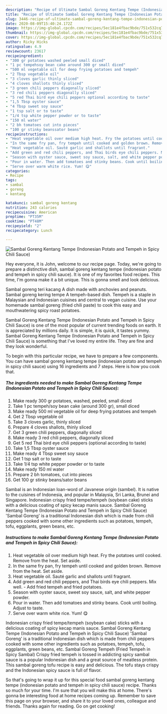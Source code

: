 ```yaml
---
description: "Recipe of Ultimate Sambal Goreng Kentang Tempe (Indonesian Potato and Tempeh in Spicy Chili Sauce)"
title: "Recipe of Ultimate Sambal Goreng Kentang Tempe (Indonesian Potato and Tempeh in Spicy Chili Sauce)"
slug: 3446-recipe-of-ultimate-sambal-goreng-kentang-tempe-indonesian-potato-and-tempeh-in-spicy-chili-sauce
date: 2020-08-09T15:40:24.172Z
image: https://img-global.cpcdn.com/recipes/5ec181e4fbac9bde/751x532cq70/sambal-goreng-kentang-tempe-indonesian-potato-and-tempeh-in-spicy-chili-sauce-recipe-main-photo.jpg
thumbnail: https://img-global.cpcdn.com/recipes/5ec181e4fbac9bde/751x532cq70/sambal-goreng-kentang-tempe-indonesian-potato-and-tempeh-in-spicy-chili-sauce-recipe-main-photo.jpg
cover: https://img-global.cpcdn.com/recipes/5ec181e4fbac9bde/751x532cq70/sambal-goreng-kentang-tempe-indonesian-potato-and-tempeh-in-spicy-chili-sauce-recipe-main-photo.jpg
author: Ricky Hicks
ratingvalue: 4.9
reviewcount: 23617
recipeingredient:
- "300 gr potatoes washed peeled small diced"
- "1 pc tempehsoy bean cake around 300 gr small diced"
- "500 ml vegetable oil for deep frying potatoes and tempeh"
- "2 Tbsp vegetable oil"
- "3 cloves garlic thinly sliced"
- "4 cloves shallots thinly sliced"
- "3 green chili peppers diagonally sliced"
- "3 red chili peppers diagonally sliced"
- "5 red Thai bird eye chili peppers optional according to taste"
- "1,5 Tbsp oyster sauce"
- "4 Tbsp sweet soy sauce"
- "1 tsp salt or to taste"
- "1/4 tsp white pepper powder or to taste"
- "150 ml water"
- "2 bh tomatoes cut into pieces"
- "100 gr stinky beanssator beans"
recipeinstructions:
- "Heat vegetable oil over medium high heat. Fry the potatoes until cooked. Remove from the heat. Set aside."
- "In the same fry pan, fry tempeh until cooked and golden brown. Remove from the heat. Set aside."
- "Heat vegetable oil. Sauté garlic and shallots until fragrant."
- "Add green and red chili peppers, and Thai birds eye chili peppers. Mix well. Add fried tempeh and fried potatoes."
- "Season with oyster sauce, sweet soy sauce, salt, and white pepper powder."
- "Pour in water. Then add tomatoes and stinky beans. Cook until boiling. Adjust to taste."
- "Serve over warm white rice. Yum! 😋"
categories:
- Recipe
tags:
- sambal
- goreng
- kentang

katakunci: sambal goreng kentang 
nutrition: 243 calories
recipecuisine: American
preptime: "PT35M"
cooktime: "PT48M"
recipeyield: "2"
recipecategory: Lunch

---
```



![Sambal Goreng Kentang Tempe (Indonesian Potato and Tempeh in Spicy Chili Sauce)](https://img-global.cpcdn.com/recipes/5ec181e4fbac9bde/751x532cq70/sambal-goreng-kentang-tempe-indonesian-potato-and-tempeh-in-spicy-chili-sauce-recipe-main-photo.jpg)

Hey everyone, it is John, welcome to our recipe page. Today, we're going to prepare a distinctive dish, sambal goreng kentang tempe (indonesian potato and tempeh in spicy chili sauce). It is one of my favorites food recipes. This time, I'm gonna make it a bit unique. This is gonna smell and look delicious.

Sambal goreng teri kacang A dish made with anchovies and peanuts. Sambal goreng kering tempe A tempeh-based dish. Tempeh is a staple in Malaysian and Indonesian cuisines and central to vegan cuisine. Use your homemade sambal goreng (fried chili paste) to cook this easy and mouthwatering spicy roast potatoes.

Sambal Goreng Kentang Tempe (Indonesian Potato and Tempeh in Spicy Chili Sauce) is one of the most popular of current trending foods on earth. It is appreciated by millions daily. It is simple, it is quick, it tastes yummy. Sambal Goreng Kentang Tempe (Indonesian Potato and Tempeh in Spicy Chili Sauce) is something that I've loved my entire life. They are fine and they look wonderful.


To begin with this particular recipe, we have to prepare a few components. You can have sambal goreng kentang tempe (indonesian potato and tempeh in spicy chili sauce) using 16 ingredients and 7 steps. Here is how you cook that.

<!--inarticleads1-->

##### The ingredients needed to make Sambal Goreng Kentang Tempe (Indonesian Potato and Tempeh in Spicy Chili Sauce):

1. Make ready 300 gr potatoes, washed, peeled, small diced
1. Take 1 pc tempeh/soy bean cake (around 300 gr), small diced
1. Make ready 500 ml vegetable oil for deep frying potatoes and tempeh
1. Get 2 Tbsp vegetable oil
1. Take 3 cloves garlic, thinly sliced
1. Prepare 4 cloves shallots, thinly sliced
1. Get 3 green chili peppers, diagonally sliced
1. Make ready 3 red chili peppers, diagonally sliced
1. Get 5 red Thai bird eye chili peppers (optional according to taste)
1. Take 1,5 Tbsp oyster sauce
1. Make ready 4 Tbsp sweet soy sauce
1. Get 1 tsp salt or to taste
1. Take 1/4 tsp white pepper powder or to taste
1. Make ready 150 ml water
1. Prepare 2 bh tomatoes, cut into pieces
1. Get 100 gr stinky beans/sator beans


Sambal is an Indonesian loan-word of Javanese origin (sambel). It is native to the cuisines of Indonesia, and popular in Malaysia, Sri Lanka, Brunei and Singapore. Indonesian crispy fried tempe/tempeh (soybean cake) sticks with a delicious coating of spicy kecap manis sauce. Sambal Goreng Kentang Tempe (Indonesian Potato and Tempeh in Spicy Chili Sauce) &#39;Sambal Goreng&#39; is a traditional Indonesian dish which is made from chili peppers cooked with some other ingredients such as potatoes, tempeh, tofu, eggplants, green beans, etc. 

<!--inarticleads2-->

##### Instructions to make Sambal Goreng Kentang Tempe (Indonesian Potato and Tempeh in Spicy Chili Sauce):

1. Heat vegetable oil over medium high heat. Fry the potatoes until cooked. Remove from the heat. Set aside.
1. In the same fry pan, fry tempeh until cooked and golden brown. Remove from the heat. Set aside.
1. Heat vegetable oil. Sauté garlic and shallots until fragrant.
1. Add green and red chili peppers, and Thai birds eye chili peppers. Mix well. - Add fried tempeh and fried potatoes.
1. Season with oyster sauce, sweet soy sauce, salt, and white pepper powder.
1. Pour in water. Then add tomatoes and stinky beans. Cook until boiling. Adjust to taste.
1. Serve over warm white rice. Yum! 😋


Indonesian crispy fried tempe/tempeh (soybean cake) sticks with a delicious coating of spicy kecap manis sauce. Sambal Goreng Kentang Tempe (Indonesian Potato and Tempeh in Spicy Chili Sauce) &#39;Sambal Goreng&#39; is a traditional Indonesian dish which is made from chili peppers cooked with some other ingredients such as potatoes, tempeh, tofu, eggplants, green beans, etc. Sambal Goreng Tempeh (Fried Tempeh in Spicy Sambal) Crispy fried tempeh is tossed in addicting spicy sambal sauce is a popular Indonesian dish and a great source of meatless protein. This sambal goreng tofu recipe is easy and delicious. The tofu stays crispy and the Indonesian spicy sauce is full of flavor. 

So that's going to wrap it up for this special food sambal goreng kentang tempe (indonesian potato and tempeh in spicy chili sauce) recipe. Thanks so much for your time. I'm sure that you will make this at home. There's gonna be interesting food at home recipes coming up. Remember to save this page on your browser, and share it to your loved ones, colleague and friends. Thanks again for reading. Go on get cooking!

